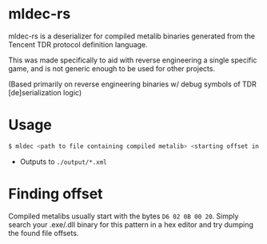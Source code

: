 # mldec-rs

mldec-rs is a deserializer for compiled metalib binaries generated from the Tencent TDR protocol definition language.

This was made specifically to aid with reverse engineering a single specific game, and is not generic enough to be used for other projects.

(Based primarily on reverse engineering binaries w/ debug symbols of TDR [de]serialization logic)


# Usage
```bash
$ mldec <path to file containing compiled metalib> <starting offset in hex>
```
* Outputs to `./output/*.xml`

# Finding offset
Compiled metalibs usually start with the bytes `D6 02 0B 00 20`. Simply search your .exe/.dll binary for this pattern in a hex editor and try dumping the found file offsets.

